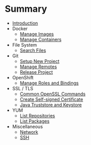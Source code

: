 # Summary

* [Introduction](README.md)
* Docker
  * [Manage Images](/docker/manage-images.md)
  * [Manage Containers](/docker/manage-containers.md)
* File System
  * [Search Files](/file-system/search-files.md)
* Git
  * [Setup New Project](/git/setup-new-project.md)
  * [Manage Remotes](/git/manage-remotes.md)
  * [Release Project](/git/release-project.md)
* OpenShift
  * [Manage Roles and Bindings](/openshift/manage-roles-and-bindings.md)
* SSL / TLS
  * [Common OpenSSL Commands](/tls/common-openssl-commands.md)
  * [Create Self-signed Certificate](/tls/create-self-signed-certificate.md)
  * [Java Truststore and Keystore](/tls/java-truststore-and-keystore.md)
* YUM
  * [List Repositories](/yum/list-repositories.md)
  * [List Packages](/yum/list-packages.md)
* Miscellaneous
  * [Network](/miscellaneous/network.md)
  * [SSH](/miscellaneous/ssh.md)

